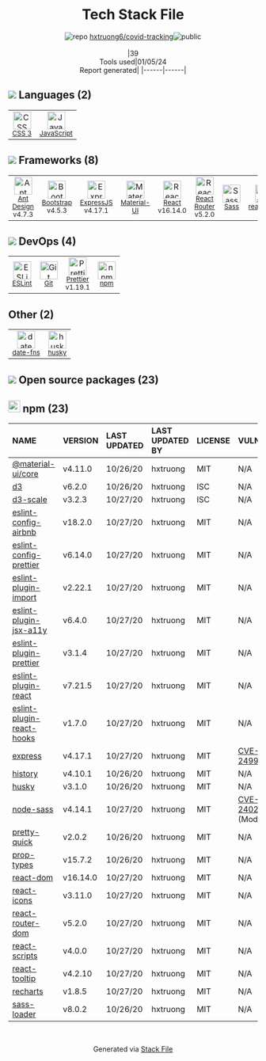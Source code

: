 <!--
&lt;--- Readme.md Snippet without images Start ---&gt;
## Tech Stack
hxtruong6/covid-tracking is built on the following main stack:

- [React](https://reactjs.org/) – Javascript UI Libraries
- [Bootstrap](http://getbootstrap.com/) – Front-End Frameworks
- [ExpressJS](http://expressjs.com/) – Microframeworks (Backend)
- [Sass](http://sass-lang.com/) – CSS Pre-processors / Extensions
- [JavaScript](https://developer.mozilla.org/en-US/docs/Web/JavaScript) – Languages
- [Material-UI](https://github.com/mui/material-ui) – Front-End Frameworks
- [ESLint](http://eslint.org/) – Code Review
- [React Router](https://github.com/rackt/react-router) – JavaScript Framework Components
- [Ant Design](https://ant.design) – JavaScript Framework Components
- [Prettier](https://prettier.io/) – Code Review
- [reactstrap](https://reactstrap.github.io) – Front-End Frameworks
- [date-fns](https://date-fns.org/) – Javascript Utilities & Libraries

Full tech stack [here](/techstack.md)

&lt;--- Readme.md Snippet without images End ---&gt;

&lt;--- Readme.md Snippet with images Start ---&gt;
## Tech Stack
hxtruong6/covid-tracking is built on the following main stack:

- <img width='25' height='25' src='https://img.stackshare.io/service/1020/OYIaJ1KK.png' alt='React'/> [React](https://reactjs.org/) – Javascript UI Libraries
- <img width='25' height='25' src='https://img.stackshare.io/service/1101/C9QJ7V3X.png' alt='Bootstrap'/> [Bootstrap](http://getbootstrap.com/) – Front-End Frameworks
- <img width='25' height='25' src='https://img.stackshare.io/service/1163/hashtag.png' alt='ExpressJS'/> [ExpressJS](http://expressjs.com/) – Microframeworks (Backend)
- <img width='25' height='25' src='https://img.stackshare.io/service/1171/jCR2zNJV.png' alt='Sass'/> [Sass](http://sass-lang.com/) – CSS Pre-processors / Extensions
- <img width='25' height='25' src='https://img.stackshare.io/service/1209/javascript.jpeg' alt='JavaScript'/> [JavaScript](https://developer.mozilla.org/en-US/docs/Web/JavaScript) – Languages
- <img width='25' height='25' src='https://img.stackshare.io/service/1904/default_44d81cb9fadbc3688b7e91a6d5217d0ea5358b57.png' alt='Material-UI'/> [Material-UI](https://github.com/mui/material-ui) – Front-End Frameworks
- <img width='25' height='25' src='https://img.stackshare.io/service/3337/Q4L7Jncy.jpg' alt='ESLint'/> [ESLint](http://eslint.org/) – Code Review
- <img width='25' height='25' src='https://img.stackshare.io/service/3350/8261421.png' alt='React Router'/> [React Router](https://github.com/rackt/react-router) – JavaScript Framework Components
- <img width='25' height='25' src='https://img.stackshare.io/service/6112/12101536.png' alt='Ant Design'/> [Ant Design](https://ant.design) – JavaScript Framework Components
- <img width='25' height='25' src='https://img.stackshare.io/service/7035/default_66f265943abed56bcdbfca1c866a4261b1fbb063.jpg' alt='Prettier'/> [Prettier](https://prettier.io/) – Code Review
- <img width='25' height='25' src='https://img.stackshare.io/service/8935/0Xm63ShM_400x400__1_.jpg' alt='reactstrap'/> [reactstrap](https://reactstrap.github.io) – Front-End Frameworks
- <img width='25' height='25' src='https://img.stackshare.io/service/10865/default_5551fb8853689f607a2bc0d5a09355d5a3d52bf0.png' alt='date-fns'/> [date-fns](https://date-fns.org/) – Javascript Utilities & Libraries

Full tech stack [here](/techstack.md)

&lt;--- Readme.md Snippet with images End ---&gt;
-->
<div align="center">

# Tech Stack File
![](https://img.stackshare.io/repo.svg "repo") [hxtruong6/covid-tracking](https://github.com/hxtruong6/covid-tracking)![](https://img.stackshare.io/public_badge.svg "public")
<br/><br/>
|39<br/>Tools used|01/05/24 <br/>Report generated|
|------|------|
</div>

## <img src='https://img.stackshare.io/languages.svg'/> Languages (2)
<table><tr>
  <td align='center'>
  <img width='36' height='36' src='https://img.stackshare.io/service/6727/css.png' alt='CSS 3'>
  <br>
  <sub><a href="https://developer.mozilla.org/en-US/docs/Web/CSS/CSS3">CSS 3</a></sub>
  <br>
  <sub></sub>
</td>

<td align='center'>
  <img width='36' height='36' src='https://img.stackshare.io/service/1209/javascript.jpeg' alt='JavaScript'>
  <br>
  <sub><a href="https://developer.mozilla.org/en-US/docs/Web/JavaScript">JavaScript</a></sub>
  <br>
  <sub></sub>
</td>

</tr>
</table>

## <img src='https://img.stackshare.io/frameworks.svg'/> Frameworks (8)
<table><tr>
  <td align='center'>
  <img width='36' height='36' src='https://img.stackshare.io/service/6112/12101536.png' alt='Ant Design'>
  <br>
  <sub><a href="https://ant.design">Ant Design</a></sub>
  <br>
  <sub>v4.7.3</sub>
</td>

<td align='center'>
  <img width='36' height='36' src='https://img.stackshare.io/service/1101/C9QJ7V3X.png' alt='Bootstrap'>
  <br>
  <sub><a href="http://getbootstrap.com/">Bootstrap</a></sub>
  <br>
  <sub>v4.5.3</sub>
</td>

<td align='center'>
  <img width='36' height='36' src='https://img.stackshare.io/service/1163/hashtag.png' alt='ExpressJS'>
  <br>
  <sub><a href="http://expressjs.com/">ExpressJS</a></sub>
  <br>
  <sub>v4.17.1</sub>
</td>

<td align='center'>
  <img width='36' height='36' src='https://img.stackshare.io/service/1904/default_44d81cb9fadbc3688b7e91a6d5217d0ea5358b57.png' alt='Material-UI'>
  <br>
  <sub><a href="https://github.com/mui/material-ui">Material-UI</a></sub>
  <br>
  <sub></sub>
</td>

<td align='center'>
  <img width='36' height='36' src='https://img.stackshare.io/service/1020/OYIaJ1KK.png' alt='React'>
  <br>
  <sub><a href="https://reactjs.org/">React</a></sub>
  <br>
  <sub>v16.14.0</sub>
</td>

<td align='center'>
  <img width='36' height='36' src='https://img.stackshare.io/service/3350/8261421.png' alt='React Router'>
  <br>
  <sub><a href="https://github.com/rackt/react-router">React Router</a></sub>
  <br>
  <sub>v5.2.0</sub>
</td>

<td align='center'>
  <img width='36' height='36' src='https://img.stackshare.io/service/1171/jCR2zNJV.png' alt='Sass'>
  <br>
  <sub><a href="http://sass-lang.com/">Sass</a></sub>
  <br>
  <sub></sub>
</td>

<td align='center'>
  <img width='36' height='36' src='https://img.stackshare.io/service/8935/0Xm63ShM_400x400__1_.jpg' alt='reactstrap'>
  <br>
  <sub><a href="https://reactstrap.github.io">reactstrap</a></sub>
  <br>
  <sub></sub>
</td>

</tr>
</table>

## <img src='https://img.stackshare.io/devops.svg'/> DevOps (4)
<table><tr>
  <td align='center'>
  <img width='36' height='36' src='https://img.stackshare.io/service/3337/Q4L7Jncy.jpg' alt='ESLint'>
  <br>
  <sub><a href="http://eslint.org/">ESLint</a></sub>
  <br>
  <sub></sub>
</td>

<td align='center'>
  <img width='36' height='36' src='https://img.stackshare.io/service/1046/git.png' alt='Git'>
  <br>
  <sub><a href="http://git-scm.com/">Git</a></sub>
  <br>
  <sub></sub>
</td>

<td align='center'>
  <img width='36' height='36' src='https://img.stackshare.io/service/7035/default_66f265943abed56bcdbfca1c866a4261b1fbb063.jpg' alt='Prettier'>
  <br>
  <sub><a href="https://prettier.io/">Prettier</a></sub>
  <br>
  <sub>v1.19.1</sub>
</td>

<td align='center'>
  <img width='36' height='36' src='https://img.stackshare.io/service/1120/lejvzrnlpb308aftn31u.png' alt='npm'>
  <br>
  <sub><a href="https://www.npmjs.com/">npm</a></sub>
  <br>
  <sub></sub>
</td>

</tr>
</table>

## Other (2)
<table><tr>
  <td align='center'>
  <img width='36' height='36' src='https://img.stackshare.io/service/10865/default_5551fb8853689f607a2bc0d5a09355d5a3d52bf0.png' alt='date-fns'>
  <br>
  <sub><a href="https://date-fns.org/">date-fns</a></sub>
  <br>
  <sub></sub>
</td>

<td align='center'>
  <img width='36' height='36' src='https://img.stackshare.io/service/9527/5502029.jpeg' alt='husky'>
  <br>
  <sub><a href="https://github.com/typicode/husky">husky</a></sub>
  <br>
  <sub></sub>
</td>

</tr>
</table>


## <img src='https://img.stackshare.io/group.svg' /> Open source packages (23)</h2>

## <img width='24' height='24' src='https://img.stackshare.io/service/1120/lejvzrnlpb308aftn31u.png'/> npm (23)

|NAME|VERSION|LAST UPDATED|LAST UPDATED BY|LICENSE|VULNERABILITIES|
|:------|:------|:------|:------|:------|:------|
|[@material-ui/core](https://www.npmjs.com/@material-ui/core)|v4.11.0|10/26/20|hxtruong |MIT|N/A|
|[d3](https://www.npmjs.com/d3)|v6.2.0|10/26/20|hxtruong |ISC|N/A|
|[d3-scale](https://www.npmjs.com/d3-scale)|v3.2.3|10/27/20|hxtruong |ISC|N/A|
|[eslint-config-airbnb](https://www.npmjs.com/eslint-config-airbnb)|v18.2.0|10/27/20|hxtruong |MIT|N/A|
|[eslint-config-prettier](https://www.npmjs.com/eslint-config-prettier)|v6.14.0|10/27/20|hxtruong |MIT|N/A|
|[eslint-plugin-import](https://www.npmjs.com/eslint-plugin-import)|v2.22.1|10/27/20|hxtruong |MIT|N/A|
|[eslint-plugin-jsx-a11y](https://www.npmjs.com/eslint-plugin-jsx-a11y)|v6.4.0|10/27/20|hxtruong |MIT|N/A|
|[eslint-plugin-prettier](https://www.npmjs.com/eslint-plugin-prettier)|v3.1.4|10/27/20|hxtruong |MIT|N/A|
|[eslint-plugin-react](https://www.npmjs.com/eslint-plugin-react)|v7.21.5|10/27/20|hxtruong |MIT|N/A|
|[eslint-plugin-react-hooks](https://www.npmjs.com/eslint-plugin-react-hooks)|v1.7.0|10/27/20|hxtruong |MIT|N/A|
|[express](https://www.npmjs.com/express)|v4.17.1|10/27/20|hxtruong |MIT|[CVE-2022-24999](https://github.com/advisories/GHSA-hrpp-h998-j3pp) (High)|
|[history](https://www.npmjs.com/history)|v4.10.1|10/26/20|hxtruong |MIT|N/A|
|[husky](https://www.npmjs.com/husky)|v3.1.0|10/26/20|hxtruong |MIT|N/A|
|[node-sass](https://www.npmjs.com/node-sass)|v4.14.1|10/27/20|hxtruong |MIT|[CVE-2020-24025](https://github.com/advisories/GHSA-r8f7-9pfq-mjmv) (Moderate)|
|[pretty-quick](https://www.npmjs.com/pretty-quick)|v2.0.2|10/26/20|hxtruong |MIT|N/A|
|[prop-types](https://www.npmjs.com/prop-types)|v15.7.2|10/26/20|hxtruong |MIT|N/A|
|[react-dom](https://www.npmjs.com/react-dom)|v16.14.0|10/27/20|hxtruong |MIT|N/A|
|[react-icons](https://www.npmjs.com/react-icons)|v3.11.0|10/27/20|hxtruong |MIT|N/A|
|[react-router-dom](https://www.npmjs.com/react-router-dom)|v5.2.0|10/27/20|hxtruong |MIT|N/A|
|[react-scripts](https://www.npmjs.com/react-scripts)|v4.0.0|10/27/20|hxtruong |MIT|N/A|
|[react-tooltip](https://www.npmjs.com/react-tooltip)|v4.2.10|10/27/20|hxtruong |MIT|N/A|
|[recharts](https://www.npmjs.com/recharts)|v1.8.5|10/27/20|hxtruong |MIT|N/A|
|[sass-loader](https://www.npmjs.com/sass-loader)|v8.0.2|10/26/20|hxtruong |MIT|N/A|

<br/>
<div align='center'>

Generated via [Stack File](https://github.com/marketplace/stack-file)
